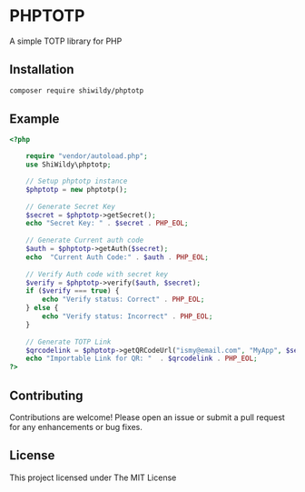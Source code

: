 # PHPTOTP
A simple TOTP library for PHP

## Installation
```bash
composer require shiwildy/phptotp
```

## Example
```php
<?php

    require "vendor/autoload.php";
    use ShiWildy\phptotp;

    // Setup phptotp instance
    $phptotp = new phptotp();
    
    // Generate Secret Key
    $secret = $phptotp->getSecret();
    echo "Secret Key: " . $secret . PHP_EOL;
    
    // Generate Current auth code
    $auth = $phptotp->getAuth($secret);
    echo  "Current Auth Code:" . $auth . PHP_EOL;
    
    // Verify Auth code with secret key
    $verify = $phptotp->verify($auth, $secret);
    if ($verify === true) {
        echo "Verify status: Correct" . PHP_EOL;
    } else {
        echo "Verify status: Incorrect" . PHP_EOL;
    }
    
    // Generate TOTP Link
    $qrcodelink = $phptotp->getQRCodeUrl("ismy@email.com", "MyApp", $secret);
    echo "Importable Link for QR: "  . $qrcodelink . PHP_EOL;
?>
```

## Contributing
Contributions are welcome! Please open an issue or submit a pull request for any enhancements or bug fixes.

## License
This project licensed under The MIT License

